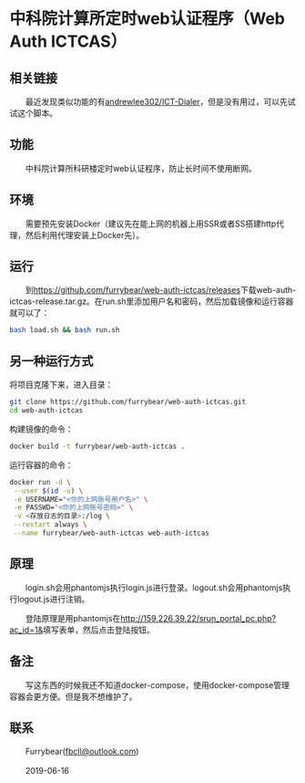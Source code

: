 # 中科院计算所定时web认证程序（Web Auth ICTCAS）

## 相关链接

　　最近发现类似功能的有[andrewlee302/ICT-Dialer](https://github.com/andrewlee302/ICT-Dialer)，但是没有用过，可以先试试这个脚本。

## 功能

　　中科院计算所科研楼定时web认证程序，防止长时间不使用断网。

## 环境

　　需要预先安装Docker（建议先在能上网的机器上用SSR或者SS搭建http代理，然后利用代理安装上Docker先）。

## 运行

　　到<https://github.com/furrybear/web-auth-ictcas/releases>下载web-auth-ictcas-release.tar.gz。在run.sh里添加用户名和密码，然后加载镜像和运行容器就可以了：

```sh
bash load.sh && bash run.sh
```

## 另一种运行方式

将项目克隆下来，进入目录：

```sh
git clone https://github.com/furrybear/web-auth-ictcas.git
cd web-auth-ictcas
```

构建镜像的命令：

```sh
docker build -t furrybear/web-auth-ictcas .
```

运行容器的命令：

```sh
docker run -d \
 --user $(id -u) \
 -e USERNAME="<你的上网账号用户名>" \
 -e PASSWD="<你的上网账号密码>" \
 -v <存放日志的目录>:/log \
 --restart always \
 --name furrybear/web-auth-ictcas web-auth-ictcas
```

## 原理

　　login.sh会用phantomjs执行login.js进行登录。logout.sh会用phantomjs执行logout.js进行注销。

　　登陆原理是用phantomjs在<http://159.226.39.22/srun_portal_pc.php?ac_id=1&>填写表单，然后点击登陆按钮。

## 备注

　　写这东西的时候我还不知道docker-compose，使用docker-compose管理容器会更方便。但是我不想维护了。

## 联系

　　Furrybear(fbcll@outlook.com)

　　2019-06-16
